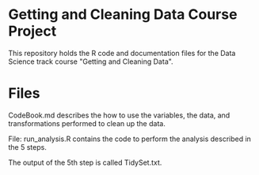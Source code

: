# Getting and Cleaning Data Course Project

This repository holds the R code and documentation files for the Data Science track course "Getting and Cleaning Data".

# Files

CodeBook.md describes the how to use the variables, the data, and transformations performed to clean up the data.

File: run_analysis.R contains the code to perform the analysis described in the 5 steps.

The output of the 5th step is called TidySet.txt.
